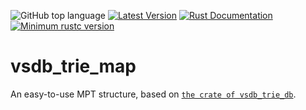 ![GitHub top language](https://img.shields.io/github/languages/top/rust-util-collections/VSDB)
[![Latest Version](https://img.shields.io/crates/v/vsdb_trie_map.svg)](https://crates.io/crates/vsdb_trie_map)
[![Rust Documentation](https://img.shields.io/badge/api-rustdoc-blue.svg)](https://docs.rs/vsdb_trie_map)
[![Minimum rustc version](https://img.shields.io/badge/rustc-1.65+-lightgray.svg)](https://github.com/rust-random/rand#rust-version-requirements)

# vsdb_trie_map

An easy-to-use MPT structure, based on [`the crate of vsdb_trie_db`](https://crates.io/crates/vsdb_trie_db).

